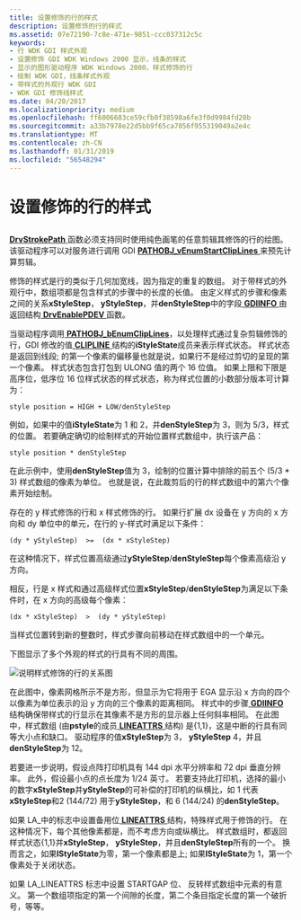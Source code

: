 ```yaml
---
title: 设置修饰的行的样式
description: 设置修饰的行的样式
ms.assetid: 07e72190-7c8e-471e-9851-ccc037312c5c
keywords:
- 行 WDK GDI 样式外观
- 设置修饰 GDI WDK Windows 2000 显示，线条的样式
- 显示的图形驱动程序 WDK Windows 2000，样式修饰的行
- 绘制 WDK GDI，线条样式外观
- 带样式的外观行 WDK GDI
- WDK GDI 修饰线样式
ms.date: 04/20/2017
ms.localizationpriority: medium
ms.openlocfilehash: ff6006683ce59cfb0f38598a6fe3f0d9984fd20b
ms.sourcegitcommit: a33b7978e22d5bb9f65ca7056f955319049a2e4c
ms.translationtype: MT
ms.contentlocale: zh-CN
ms.lasthandoff: 01/31/2019
ms.locfileid: "56548294"
---
```

# <a name="styled-cosmetic-lines"></a>设置修饰的行的样式


## <span id="ddk_styled_cosmetic_lines_gg"></span><span id="DDK_STYLED_COSMETIC_LINES_GG"></span>


[ **DrvStrokePath** ](https://msdn.microsoft.com/library/windows/hardware/ff556316)函数必须支持同时使用纯色画笔的任意剪辑其修饰的行的绘图。 该驱动程序可以对服务进行调用 GDI [ **PATHOBJ\_vEnumStartClipLines** ](https://msdn.microsoft.com/library/windows/hardware/ff568857)来预先计算剪辑。

修饰的样式是行的类似于几何加宽线，因为指定的重复的数组。 对于带样式的外观行中，数组项都是包含样式的步骤中的长度的长值。 由定义样式的步骤和像素之间的关系**xStyleStep**， **yStyleStep**，并**denStyleStep**中的字段[ **GDIINFO** ](https://msdn.microsoft.com/library/windows/hardware/ff566484)由返回结构[ **DrvEnablePDEV** ](https://msdn.microsoft.com/library/windows/hardware/ff556211)函数。

当驱动程序调用[ **PATHOBJ\_bEnumClipLines**](https://msdn.microsoft.com/library/windows/hardware/ff568852)，以处理样式通过复杂剪辑修饰的行，GDI 修改的值[ **CLIPLINE** ](https://msdn.microsoft.com/library/windows/hardware/ff539416)结构的**iStyleState**成员来表示样式状态。 样式状态是返回到线段; 的第一个像素的偏移量也就是说，如果行不是经过剪切的呈现的第一个像素。 样式状态包含打包到 ULONG 值的两个 16 位值。 如果上限和下限是高序位，低序位 16 位样式状态的样式状态，称为样式位置的小数部分版本可计算为：

`
    style position = HIGH + LOW/denStyleStep
`

例如，如果中的值**iStyleState**为 1 和 2，并**denStyleStep**为 3，则为 5/3，样式的位置。 若要确定确切的绘制样式的开始位置样式数组中，执行该产品：

`
    style position * denStyleStep
`

在此示例中，使用**denStyleStep**值为 3，绘制的位置计算中排除的前五个 (5/3 \* 3) 样式数组的像素为单位。 也就是说，在此裁剪后的行的样式数组中的第六个像素开始绘制。

存在的 y 样式修饰的行和 x 样式修饰的行。 如果行扩展 dx 设备在 y 方向的 x 方向和 dy 单位中的单元，在行的 y-样式时满足以下条件：

`
    (dy * yStyleStep)  >=  (dx * xStyleStep)
`

在这种情况下，样式位置高级通过**yStyleStep**/**denStyleStep**每个像素高级沿 y 方向。

相反，行是 x 样式和通过高级样式位置**xStyleStep**/**denStyleStep**为满足以下条件时，在 x 方向的高级每个像素：

`
    (dx * xStyleStep)  >  (dy * yStyleStep)
`

当样式位置转到新的整数时，样式步骤向前移动在样式数组中的一个单元。

下图显示了多个外观的样式的行具有不同的周围。

![说明样式修饰的行的关系图](images/102-02.png)

在此图中，像素网格所示不是方形，但显示为它将用于 EGA 显示沿 x 方向的四个以像素为单位表示的沿 y 方向的三个像素的距离相同。 样式中的步骤[ **GDIINFO** ](https://msdn.microsoft.com/library/windows/hardware/ff566484)结构确保带样式的行显示在其像素不是方形的显示器上任何斜率相同。 在此图中，样式数组 (由**pstyle**的成员[ **LINEATTRS** ](https://msdn.microsoft.com/library/windows/hardware/ff568195)结构) 是{1,1}，这是中断的行具有同等大小点和缺口。 驱动程序的值**xStyleStep**为 3， **yStyleStep** 4，并且**denStyleStep**为 12。

若要进一步说明，假设点阵打印机具有 144 dpi 水平分辨率和 72 dpi 垂直分辨率。 此外，假设最小点的点长度为 1/24 英寸。 若要支持此打印机，选择的最小的数字**xStyleStep**并**yStyleStep**的可补偿的打印机的纵横比，如 1 代表**xStyleStep**和2 (144/72) 用于**yStyleStep**，和 6 (144/24) 的**denStyleStep**。

如果 LA\_中的标志中设置备用位[ **LINEATTRS** ](https://msdn.microsoft.com/library/windows/hardware/ff568195)结构，特殊样式用于修饰的行。 在这种情况下，每个其他像素都是，而不考虑方向或纵横比。 样式数组时，都返回样式状态{1,1}并**xStyleStep**， **yStyleStep**，并且**denStyleStep**所有的一个。 换而言之，如果**lStyleState**为零，第一个像素都是上; 如果**lStyleState**为 1，第一个像素处于关闭状态。

如果 LA\_LINEATTRS 标志中设置 STARTGAP 位、 反转样式数组中元素的有意义。 第一个数组项指定的第一个间隙的长度，第二个条目指定长度的第一个破折号，等等。

 

 





